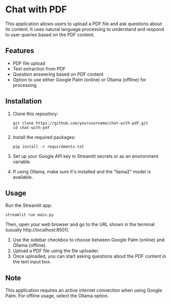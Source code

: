 # Chat with PDF

This application allows users to upload a PDF file and ask questions about its content. It uses natural language processing to understand and respond to user queries based on the PDF content.

## Features

- PDF file upload
- Text extraction from PDF
- Question answering based on PDF content
- Option to use either Google Palm (online) or Ollama (offline) for processing

## Installation

1. Clone this repository:
   ```
   git clone https://github.com/yourusername/chat-with-pdf.git
   cd chat-with-pdf
   ```

2. Install the required packages:
   ```
   pip install -r requirements.txt
   ```

3. Set up your Google API key in Streamlit secrets or as an environment variable.

4. If using Ollama, make sure it's installed and the "llama2" model is available.

## Usage

Run the Streamlit app:

```
streamlit run main.py
```

Then, open your web browser and go to the URL shown in the terminal (usually http://localhost:8501).

1. Use the sidebar checkbox to choose between Google Palm (online) and Ollama (offline).
2. Upload a PDF file using the file uploader.
3. Once uploaded, you can start asking questions about the PDF content in the text input box.

## Note

This application requires an active internet connection when using Google Palm. For offline usage, select the Ollama option.
